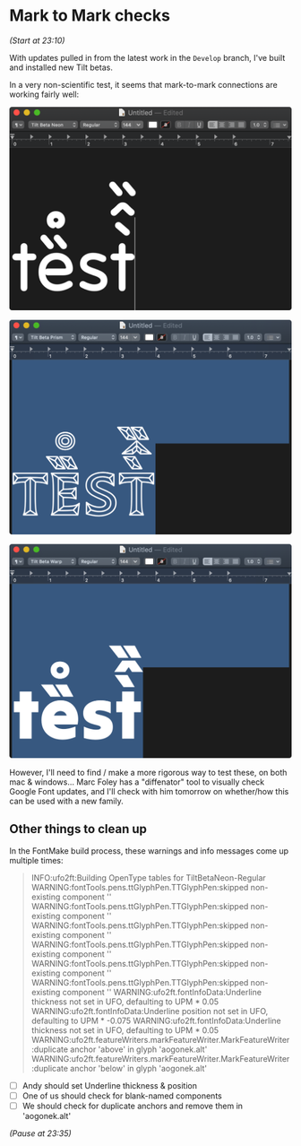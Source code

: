 # Mark to Mark checks

*(Start at 23:10)*

With updates pulled in from the latest work in the `Develop` branch, I've built and installed new Tilt betas. 

In a very non-scientific test, it seems that mark-to-mark connections are working fairly well:

![](assets/2020-02-06-23-27-05.png)

![](assets/2020-02-06-23-36-21.png)

![](assets/2020-02-06-23-36-40.png)

However, I'll need to find / make a more rigorous way to test these, on both mac & windows... Marc Foley has a "diffenator" tool to visually check Google Font updates, and I'll check with him tomorrow on whether/how this can be used with a new family.


## Other things to clean up

In the FontMake build process, these warnings and info messages come up multiple times:

> INFO:ufo2ft:Building OpenType tables for TiltBetaNeon-Regular
> WARNING:fontTools.pens.ttGlyphPen.TTGlyphPen:skipped non-existing component ''
> WARNING:fontTools.pens.ttGlyphPen.TTGlyphPen:skipped non-existing component ''
> WARNING:fontTools.pens.ttGlyphPen.TTGlyphPen:skipped non-existing component ''
> WARNING:fontTools.pens.ttGlyphPen.TTGlyphPen:skipped non-existing component ''
> WARNING:fontTools.pens.ttGlyphPen.TTGlyphPen:skipped non-existing component ''
> WARNING:fontTools.pens.ttGlyphPen.TTGlyphPen:skipped non-existing component ''
> WARNING:ufo2ft.fontInfoData:Underline thickness not set in UFO, defaulting to UPM * 0.05
> WARNING:ufo2ft.fontInfoData:Underline position not set in UFO, defaulting to UPM * -0.075
> WARNING:ufo2ft.fontInfoData:Underline thickness not set in UFO, defaulting to UPM * 0.05
> WARNING:ufo2ft.featureWriters.markFeatureWriter.MarkFeatureWriter:duplicate anchor 'above' in glyph 'aogonek.alt'
> WARNING:ufo2ft.featureWriters.markFeatureWriter.MarkFeatureWriter:duplicate anchor 'below' in glyph 'aogonek.alt'

- [ ] Andy should set Underline thickness & position
- [ ] One of us should check for blank-named components
- [ ] We should check for duplicate anchors and remove them in 'aogonek.alt'

*(Pause at 23:35)*